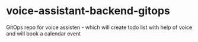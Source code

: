 # voice-assistant-backend-gitops
GitOps repo for voice assisten - which will create todo list with help of voice and will book a calendar event 
